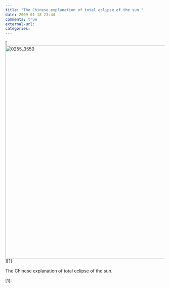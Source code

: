 ```yaml
---
title: "The Chinese explanation of total eclipse of the sun."
date: 2009-01-18 23:44
comments: true
external-url:
categories:
---
```

[<img src="http://f.asset.soup.io/asset/0217/0255_3550.png" width="1200" height="675" alt="0255_3550" />][1]

The Chinese explanation of total eclipse of the sun.

  [1]:
